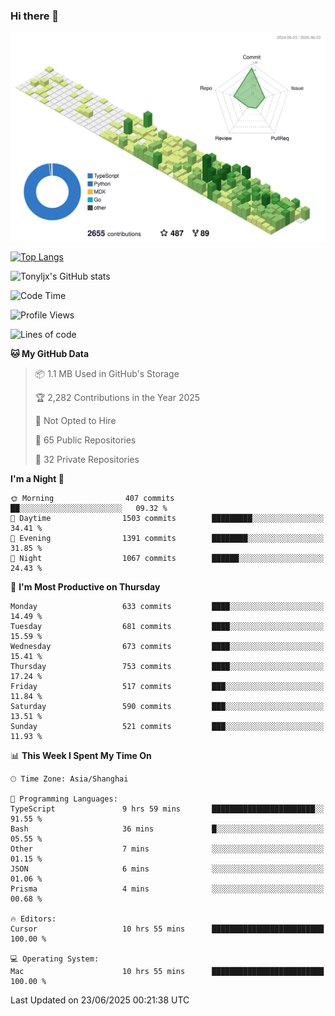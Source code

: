 ### Hi there 👋

![](./profile-3d-contrib/profile-green-animate.svg)

 

[![Top Langs](https://github-readme-stats.vercel.app/api/top-langs/?username=tonyljx)](https://github.com/anuraghazra/github-readme-stats)

![Tonyljx's GitHub stats](https://github-readme-stats.vercel.app/api?username=tonyljx&theme=default&show_icons=true)

 

<!--START_SECTION:waka-->
![Code Time](http://img.shields.io/badge/Code%20Time-1%2C365%20hrs%2051%20mins-blue)

![Profile Views](http://img.shields.io/badge/Profile%20Views-1-blue)

![Lines of code](https://img.shields.io/badge/From%20Hello%20World%20I%27ve%20Written-1.8%20million%20lines%20of%20code-blue)

**🐱 My GitHub Data** 

> 📦 1.1 MB Used in GitHub's Storage 
 > 
> 🏆 2,282 Contributions in the Year 2025
 > 
> 🚫 Not Opted to Hire
 > 
> 📜 65 Public Repositories 
 > 
> 🔑 32 Private Repositories 
 > 
**I'm a Night 🦉** 

```text
🌞 Morning                407 commits         ██░░░░░░░░░░░░░░░░░░░░░░░   09.32 % 
🌆 Daytime                1503 commits        █████████░░░░░░░░░░░░░░░░   34.41 % 
🌃 Evening                1391 commits        ████████░░░░░░░░░░░░░░░░░   31.85 % 
🌙 Night                  1067 commits        ██████░░░░░░░░░░░░░░░░░░░   24.43 % 
```
📅 **I'm Most Productive on Thursday** 

```text
Monday                   633 commits         ████░░░░░░░░░░░░░░░░░░░░░   14.49 % 
Tuesday                  681 commits         ████░░░░░░░░░░░░░░░░░░░░░   15.59 % 
Wednesday                673 commits         ████░░░░░░░░░░░░░░░░░░░░░   15.41 % 
Thursday                 753 commits         ████░░░░░░░░░░░░░░░░░░░░░   17.24 % 
Friday                   517 commits         ███░░░░░░░░░░░░░░░░░░░░░░   11.84 % 
Saturday                 590 commits         ███░░░░░░░░░░░░░░░░░░░░░░   13.51 % 
Sunday                   521 commits         ███░░░░░░░░░░░░░░░░░░░░░░   11.93 % 
```


📊 **This Week I Spent My Time On** 

```text
🕑︎ Time Zone: Asia/Shanghai

💬 Programming Languages: 
TypeScript               9 hrs 59 mins       ███████████████████████░░   91.55 % 
Bash                     36 mins             █░░░░░░░░░░░░░░░░░░░░░░░░   05.55 % 
Other                    7 mins              ░░░░░░░░░░░░░░░░░░░░░░░░░   01.15 % 
JSON                     6 mins              ░░░░░░░░░░░░░░░░░░░░░░░░░   01.06 % 
Prisma                   4 mins              ░░░░░░░░░░░░░░░░░░░░░░░░░   00.68 % 

🔥 Editors: 
Cursor                   10 hrs 55 mins      █████████████████████████   100.00 % 

💻 Operating System: 
Mac                      10 hrs 55 mins      █████████████████████████   100.00 % 
```


 Last Updated on 23/06/2025 00:21:38 UTC
<!--END_SECTION:waka-->

